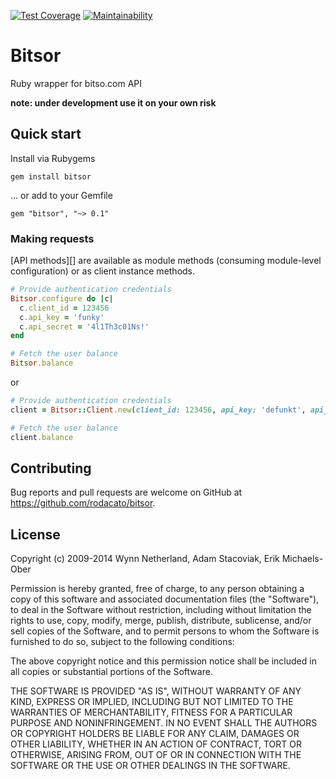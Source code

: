 [![Test Coverage](https://api.codeclimate.com/v1/badges/c7c2d4123ee5665ce540/test_coverage)](https://codeclimate.com/github/rodacato/bitsor/test_coverage)
[![Maintainability](https://api.codeclimate.com/v1/badges/c7c2d4123ee5665ce540/maintainability)](https://codeclimate.com/github/rodacato/bitsor/maintainability)

# Bitsor

Ruby wrapper for bitso.com API

**note: under development use it on your own risk**

## Quick start

Install via Rubygems

    gem install bitsor

... or add to your Gemfile

    gem "bitsor", "~> 0.1"

### Making requests

[API methods][] are available as module methods (consuming module-level
configuration) or as client instance methods.

```ruby
# Provide authentication credentials
Bitsor.configure do |c|
  c.client_id = 123456
  c.api_key = 'funky'
  c.api_secret = '4l1Th3c01Ns!'
end

# Fetch the user balance
Bitsor.balance
```
or

```ruby
# Provide authentication credentials
client = Bitsor::Client.new(client_id: 123456, api_key: 'defunkt', api_secret: '4l1Th3c01Ns!')

# Fetch the user balance
client.balance
```

## Contributing

Bug reports and pull requests are welcome on GitHub at https://github.com/rodacato/bitsor.

## License

Copyright (c) 2009-2014 Wynn Netherland, Adam Stacoviak, Erik Michaels-Ober

Permission is hereby granted, free of charge, to any person obtaining
a copy of this software and associated documentation files (the
"Software"), to deal in the Software without restriction, including
without limitation the rights to use, copy, modify, merge, publish,
distribute, sublicense, and/or sell copies of the Software, and to
permit persons to whom the Software is furnished to do so, subject to
the following conditions:

The above copyright notice and this permission notice shall be
included in all copies or substantial portions of the Software.

THE SOFTWARE IS PROVIDED "AS IS", WITHOUT WARRANTY OF ANY KIND,
EXPRESS OR IMPLIED, INCLUDING BUT NOT LIMITED TO THE WARRANTIES OF
MERCHANTABILITY, FITNESS FOR A PARTICULAR PURPOSE AND
NONINFRINGEMENT. IN NO EVENT SHALL THE AUTHORS OR COPYRIGHT HOLDERS BE
LIABLE FOR ANY CLAIM, DAMAGES OR OTHER LIABILITY, WHETHER IN AN ACTION
OF CONTRACT, TORT OR OTHERWISE, ARISING FROM, OUT OF OR IN CONNECTION
WITH THE SOFTWARE OR THE USE OR OTHER DEALINGS IN THE SOFTWARE.
